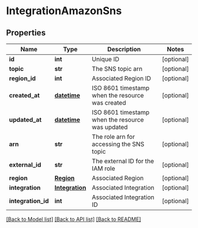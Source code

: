 # IntegrationAmazonSns

## Properties
Name | Type | Description | Notes
------------ | ------------- | ------------- | -------------
**id** | **int** | Unique ID | [optional] 
**topic** | **str** | The SNS topic arn | [optional] 
**region_id** | **int** | Associated Region ID | [optional] 
**created_at** | [**datetime**](DateTime.md) | ISO 8601 timestamp when the resource was created | [optional] 
**updated_at** | [**datetime**](DateTime.md) | ISO 8601 timestamp when the resource was updated | [optional] 
**arn** | **str** | The role arn for accessing the SNS topic | [optional] 
**external_id** | **str** | The external ID for the IAM role | [optional] 
**region** | [**Region**](Region.md) | Associated Region | [optional] 
**integration** | [**Integration**](Integration.md) | Associated Integration | [optional] 
**integration_id** | **int** | Associated Integration ID | [optional] 

[[Back to Model list]](../README.md#documentation-for-models) [[Back to API list]](../README.md#documentation-for-api-endpoints) [[Back to README]](../README.md)


